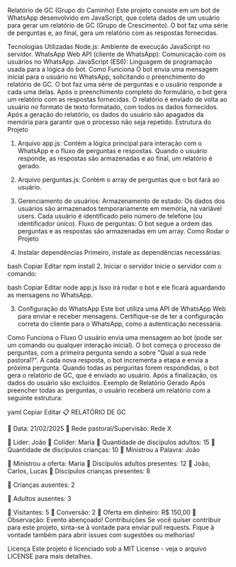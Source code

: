Relatório de GC (Grupo do Caminho)
Este projeto consiste em um bot de WhatsApp desenvolvido em JavaScript, que coleta dados de um usuário para gerar um relatório de GC (Grupo de Crescimento). O bot faz uma série de perguntas e, ao final, gera um relatório com as respostas fornecidas.

Tecnologias Utilizadas
Node.js: Ambiente de execução JavaScript no servidor.
WhatsApp Web API (cliente de WhatsApp): Comunicação com os usuários no WhatsApp.
JavaScript (ES6): Linguagem de programação usada para a lógica do bot.
Como Funciona
O bot envia uma mensagem inicial para o usuário no WhatsApp, solicitando o preenchimento do relatório de GC.
O bot faz uma série de perguntas e o usuário responde a cada uma delas.
Após o preenchimento completo do formulário, o bot gera um relatório com as respostas fornecidas.
O relatório é enviado de volta ao usuário no formato de texto formatado, com todos os dados fornecidos.
Após a geração do relatório, os dados do usuário são apagados da memória para garantir que o processo não seja repetido.
Estrutura do Projeto
1. Arquivo app.js:
Contém a lógica principal para interação com o WhatsApp e o fluxo de perguntas e respostas. Quando o usuário responde, as respostas são armazenadas e ao final, um relatório é gerado.

2. Arquivo perguntas.js:
Contém o array de perguntas que o bot fará ao usuário.

3. Gerenciamento de usuários:
Armazenamento de estado: Os dados dos usuários são armazenados temporariamente em memória, na variável users. Cada usuário é identificado pelo número de telefone (ou identificador único).
Fluxo de perguntas: O bot segue a ordem das perguntas e as respostas são armazenadas em um array.
Como Rodar o Projeto
1. Instalar dependências
Primeiro, instale as dependências necessárias:

bash
Copiar
Editar
npm install
2. Iniciar o servidor
Inicie o servidor com o comando:

bash
Copiar
Editar
node app.js
Isso irá rodar o bot e ele ficará aguardando as mensagens no WhatsApp.

3. Configuração do WhatsApp
Este bot utiliza uma API de WhatsApp Web para enviar e receber mensagens. Certifique-se de ter a configuração correta do cliente para o WhatsApp, como a autenticação necessária.

Como Funciona o Fluxo
O usuário envia uma mensagem ao bot (pode ser um comando ou qualquer interação inicial).
O bot começa o processo de perguntas, com a primeira pergunta sendo a sobre "Qual a sua rede pastoral?".
A cada nova resposta, o bot incrementa a etapa e envia a próxima pergunta.
Quando todas as perguntas forem respondidas, o bot gera o relatório de GC, que é enviado ao usuário.
Após a finalização, os dados do usuário são excluídos.
Exemplo de Relatório Gerado
Após preencher todas as perguntas, o usuário receberá um relatório com a seguinte estrutura:

yaml
Copiar
Editar
📋 RELATÓRIO DE GC

📅 Data: 21/02/2025
👥 Rede pastoral/Supervisão: Rede X

🔹 Líder: João
🔹 Colíder: Maria
🔹 Quantidade de discípulos adultos: 15
🔹 Quantidade de discípulos crianças: 10
🔹 Ministrou a Palavra: João

🔹 Ministrou a oferta: Maria
🔹 Discípulos adultos presentes: 12
🔹 João, Carlos, Lucas
🔹 Discípulos crianças presentes: 8

🔹 Crianças ausentes: 2

🔹 Adultos ausentes: 3

🔹 Visitantes: 5
🔹 Conversão: 2
🔹 Oferta em dinheiro: R$ 150,00
🔹 Observação: Evento abençoado!
Contribuições
Se você quiser contribuir para este projeto, sinta-se à vontade para enviar pull requests. Fique à vontade também para abrir issues com sugestões ou melhorias!

Licença
Este projeto é licenciado sob a MIT License - veja o arquivo LICENSE para mais detalhes.
